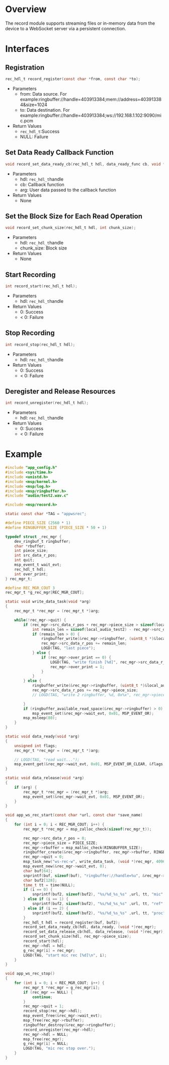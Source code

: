 # Overview

The record module supports streaming files or in-memory data from the device to a WebSocket server via a persistent connection.

# Interfaces

## Registration

```C
rec_hdl_t record_register(const char *from, const char *to);
```

* Parameters
  * from: Data source. For example:ringbuffer://handle=403913384;mem://address=403913384&size=1024
  * to: Data destination. For example:ringbuffer://handle=403913384;ws://192.168.1.102:9090/mic.pcm
* Return Values
  * `rec_hdl_t`:Success
  * NULL: Failure

## Set Data Ready Callback Function

```C
void record_set_data_ready_cb(rec_hdl_t hdl, data_ready_func cb, void *arg);
```

* Parameters
  * hdl: `rec_hdl_t`handle
  * cb: Callback function
  * arg:  User data passed to the callback function
* Return Values
  * None

## Set the Block Size for Each Read Operation

```C
void record_set_chunk_size(rec_hdl_t hdl, int chunk_size);
```

* Parameters
  * hdl: `rec_hdl_t`handle
  * chunk_size: Block size
* Return Values
  * None

## Start Recording

```C
int record_start(rec_hdl_t hdl);
```

* Parameters
  * hdl: `rec_hdl_t`handle
* Return Values
  * 0: Success
  * < 0: Failure

## Stop Recording

```C
int record_stop(rec_hdl_t hdl);
```

* Parameters
  * hdl: `rec_hdl_t`handle
* Return Values
  * 0: Success
  * < 0: Failure

## Deregister and Release Resources

```C
int record_unregister(rec_hdl_t hdl);
```

* Parameters
  * hdl: `rec_hdl_t`handle
* Return Values
  * 0: Success
  * < 0: Failure


# Example

```C
#include "app_config.h"
#include <sys/time.h>
#include <unistd.h>
#include <msp/kernel.h>
#include <msp/log.h>
#include <msp/ringbuffer.h>
#include "audio/test2.wav.c"

#include <msp/record.h>

static const char *TAG = "appwsrec";

#define PIECE_SIZE (2560 * 1)
#define RINGBUFFER_SIZE (PIECE_SIZE * 50 + 1)

typedef struct _rec_mgr {
    dev_ringbuf_t ringbuffer;
    char *rbuffer;
    int piece_size;
    int src_data_r_pos;
    int quit;
    msp_event_t wait_evt;
    rec_hdl_t hdl;
    int over_print;
} rec_mgr_t;

#define REC_MGR_COUT 3
rec_mgr_t *g_rec_mgr[REC_MGR_COUT];

static void write_data_task(void *arg)
{
    rec_mgr_t *rec_mgr = (rec_mgr_t *)arg;

    while(!rec_mgr->quit) {
        if (rec_mgr->src_data_r_pos + rec_mgr->piece_size > sizeof(local_audio_test2)) {
            int remain_len = sizeof(local_audio_test2) - rec_mgr->src_data_r_pos;
            if (remain_len > 0) {
                ringbuffer_write(&rec_mgr->ringbuffer, (uint8_t *)&local_audio_test2[rec_mgr->src_data_r_pos], remain_len);
                rec_mgr->src_data_r_pos += remain_len;
                LOGD(TAG, "last piece");
            } else {
                if (rec_mgr->over_print == 0) {
                    LOGD(TAG, "write finish [%d]", rec_mgr->src_data_r_pos);
                    rec_mgr->over_print = 1;
                }
            }
        } else {
            ringbuffer_write(&rec_mgr->ringbuffer, (uint8_t *)&local_audio_test2[rec_mgr->src_data_r_pos], rec_mgr->piece_size);
            rec_mgr->src_data_r_pos += rec_mgr->piece_size;
            // LOGD(TAG, "write 2 ringbuffer, %d, 0x%x", rec_mgr->piece_size, arg);

        }
        if (ringbuffer_available_read_space(&rec_mgr->ringbuffer) > 0)
            msp_event_set(&rec_mgr->wait_evt, 0x01, MSP_EVENT_OR);
        msp_msleep(80);
    }
}

static void data_ready(void *arg)
{
    unsigned int flags;
    rec_mgr_t *rec_mgr = (rec_mgr_t *)arg;

    // LOGD(TAG, "read wait...");
    msp_event_get(&rec_mgr->wait_evt, 0x01, MSP_EVENT_OR_CLEAR, &flags, MSP_WAIT_FOREVER);
}

static void data_release(void *arg)
{
    if (arg) {
        rec_mgr_t *rec_mgr = (rec_mgr_t *)arg;
        msp_event_set(&rec_mgr->wait_evt, 0x01, MSP_EVENT_OR);
    }
}

void app_ws_rec_start(const char *url, const char *save_name)
{
    for (int i = 0; i < REC_MGR_COUT; i++) {
        rec_mgr_t *rec_mgr = msp_zalloc_check(sizeof(rec_mgr_t));

        rec_mgr->src_data_r_pos = 0;
        rec_mgr->piece_size = PIECE_SIZE;
        rec_mgr->rbuffer = msp_malloc_check(RINGBUFFER_SIZE);
        ringbuffer_create(&rec_mgr->ringbuffer, rec_mgr->rbuffer, RINGBUFFER_SIZE);
        rec_mgr->quit = 0;
        msp_task_new("ws-rec-w", write_data_task, (void *)rec_mgr, 4096);
        msp_event_new(&rec_mgr->wait_evt, 0);
        char buf[64];
        snprintf(buf, sizeof(buf), "ringbuffer://handle=%u", &rec_mgr->ringbuffer);
        char buf2[128];
        time_t tt = time(NULL);
        if (i == 0) {
            snprintf(buf2, sizeof(buf2), "%s/%d_%s_%s" ,url, tt, "mic", save_name);
        } else if (i == 1) {
            snprintf(buf2, sizeof(buf2), "%s/%d_%s_%s" ,url, tt, "ref", save_name);
        } else if (i == 2) {
            snprintf(buf2, sizeof(buf2), "%s/%d_%s_%s" ,url, tt, "proc", save_name);
        }
        rec_hdl_t hdl = record_register(buf, buf2);
        record_set_data_ready_cb(hdl, data_ready, (void *)rec_mgr);
        record_set_data_release_cb(hdl, data_release, (void *)rec_mgr);
        record_set_chunk_size(hdl, rec_mgr->piece_size);
        record_start(hdl);
        rec_mgr->hdl = hdl;
        g_rec_mgr[i] = rec_mgr;
        LOGD(TAG, "start mic rec [%d]\n", i);
    }
}

void app_ws_rec_stop()
{
    for (int i = 0; i < REC_MGR_COUT; i++) {
        rec_mgr_t *rec_mgr = g_rec_mgr[i];
        if (rec_mgr == NULL) {
            continue;
        }
        rec_mgr->quit = 1;
        record_stop(rec_mgr->hdl);
        msp_event_free(&rec_mgr->wait_evt);
        msp_free(rec_mgr->rbuffer);
        ringbuffer_destroy(&rec_mgr->ringbuffer);
        record_unregister(rec_mgr->hdl);
        rec_mgr->hdl = NULL;
        msp_free(rec_mgr);
        g_rec_mgr[i] = NULL;
        LOGD(TAG, "mic rec stop over.");
    }
}
```